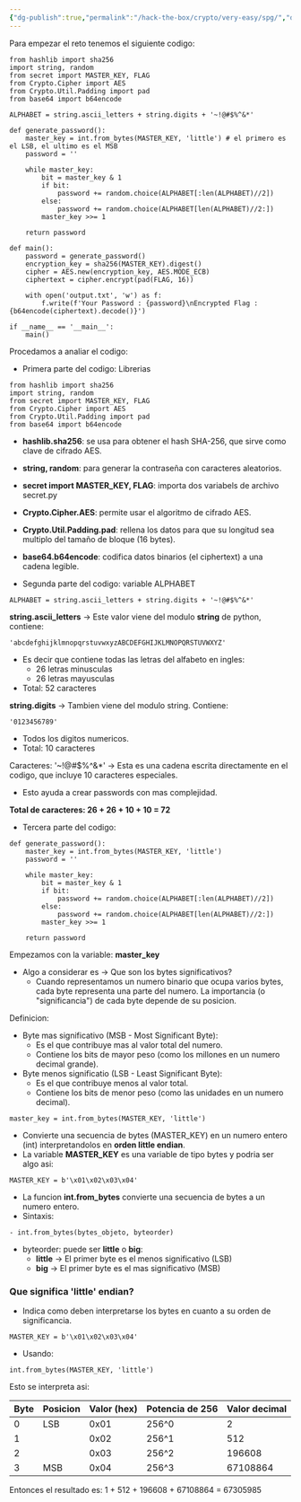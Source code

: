```yaml
---
{"dg-publish":true,"permalink":"/hack-the-box/crypto/very-easy/spg/","dgPassFrontmatter":true}
---
```


Para empezar el reto tenemos el siguiente codigo:

```
from hashlib import sha256
import string, random
from secret import MASTER_KEY, FLAG
from Crypto.Cipher import AES
from Crypto.Util.Padding import pad
from base64 import b64encode

ALPHABET = string.ascii_letters + string.digits + '~!@#$%^&*'

def generate_password():
    master_key = int.from_bytes(MASTER_KEY, 'little') # el primero es el LSB, el ultimo es el MSB
    password = ''

    while master_key:
        bit = master_key & 1
        if bit:
            password += random.choice(ALPHABET[:len(ALPHABET)//2])
        else:
            password += random.choice(ALPHABET[len(ALPHABET)//2:])
        master_key >>= 1

    return password

def main():
    password = generate_password()
    encryption_key = sha256(MASTER_KEY).digest()
    cipher = AES.new(encryption_key, AES.MODE_ECB)
    ciphertext = cipher.encrypt(pad(FLAG, 16))

    with open('output.txt', 'w') as f:
        f.write(f'Your Password : {password}\nEncrypted Flag : {b64encode(ciphertext).decode()}')

if __name__ == '__main__':
    main()
```

Procedamos a analiar el codigo:

- Primera parte del codigo: Librerias
```
from hashlib import sha256
import string, random
from secret import MASTER_KEY, FLAG
from Crypto.Cipher import AES
from Crypto.Util.Padding import pad
from base64 import b64encode
```

- **hashlib.sha256**: se usa para obtener el hash SHA-256, que sirve como clave de cifrado AES.
- **string, random**: para generar la contraseña con caracteres aleatorios.
- **secret import MASTER_KEY, FLAG**: importa dos variabels de archivo secret.py
- **Crypto.Cipher.AES**: permite usar el algoritmo de cifrado AES.
- **Crypto.Util.Padding.pad**: rellena los datos para que su longitud sea multiplo del tamaño de bloque (16 bytes).
- **base64.b64encode**: codifica datos binarios (el ciphertext) a una cadena legible.

- Segunda parte del codigo: variable ALPHABET
```
ALPHABET = string.ascii_letters + string.digits + '~!@#$%^&*'
```

**string.ascii_letters** -> Este valor viene del modulo **string** de python, contiene:
```
'abcdefghijklmnopqrstuvwxyzABCDEFGHIJKLMNOPQRSTUVWXYZ'
```
- Es decir que contiene todas las letras del alfabeto en ingles:
	- 26 letras minusculas
	- 26 letras mayusculas
- Total: 52 caracteres

**string.digits** -> Tambien viene del modulo string. Contiene:
```
'0123456789'
```
- Todos los digitos numericos.
- Total: 10 caracteres

Caracteres: '~!@#$%^&*' -> Esta es una cadena escrita directamente en el codigo, que incluye 10 caracteres especiales.

- Esto ayuda a crear passwords con mas complejidad.

**Total de caracteres: 26 + 26 + 10 + 10 = 72**

- Tercera parte del codigo:
```
def generate_password():
    master_key = int.from_bytes(MASTER_KEY, 'little')
    password = ''

    while master_key:
        bit = master_key & 1
        if bit:
            password += random.choice(ALPHABET[:len(ALPHABET)//2])
        else:
            password += random.choice(ALPHABET[len(ALPHABET)//2:])
        master_key >>= 1

    return password
```

Empezamos con la variable: **master_key**

- Algo a considerar es -> Que son los bytes significativos?
	- Cuando representamos un numero binario que ocupa varios bytes, cada byte representa una parte del numero. La importancia (o "significancia") de cada byte depende de su posicion.

Definicion: 
- Byte mas significativo (MSB - Most Significant Byte):
	- Es el que contribuye mas al valor total del numero.
	- Contiene los bits de mayor peso (como los millones en un numero decimal grande).
- Byte menos significatio (LSB - Least Significant Byte):
	- Es el que contribuye menos al valor total.
	- Contiene los bits de menor peso (como las unidades en un numero decimal).



```
master_key = int.from_bytes(MASTER_KEY, 'little')
```

- Convierte una secuencia de bytes (MASTER_KEY) en un numero entero (int) interpretandolos en **orden little endian**.
- La variable **MASTER_KEY** es una variable de tipo bytes y podria ser algo asi:
```
MASTER_KEY = b'\x01\x02\x03\x04'
```
- La funcion **int.from_bytes** convierte una secuencia de bytes a un numero entero.
- Sintaxis:
```
- int.from_bytes(bytes_objeto, byteorder)
```
- byteorder: puede ser **little** o **big**:
	- **little** -> El primer byte es el menos significativo (LSB)
	- **big** -> El primer byte es el mas significativo (MSB)

### Que significa 'little' endian?

- Indica como deben interpretarse los bytes en cuanto a su orden de significancia.
```
MASTER_KEY = b'\x01\x02\x03\x04'
```

- Usando:
```
int.from_bytes(MASTER_KEY, 'little')
```

Esto se interpreta asi:

| Byte | Posicion | Valor (hex) | Potencia de 256 | Valor decimal |
| ---- | -------- | ----------- | --------------- | ------------- |
| 0    | LSB      | 0x01        | 256^0           | 2             |
| 1    |          | 0x02        | 256^1           | 512           |
| 2    |          | 0x03        | 256^2           | 196608        |
| 3    | MSB      | 0x04        | 256^3           | 67108864      |
Entonces el resultado es: 1 + 512 + 196608 + 67108864 = 67305985


